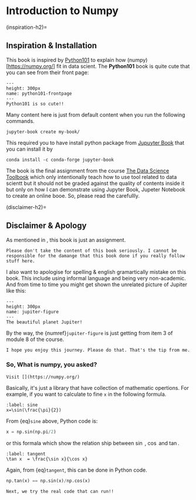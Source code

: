 # Introduction to Numpy

(inspiration-h2)=
## Inspiration & Installation

This book is inspired by [Python101](https://python101.ml/intro.html) to explain how (numpy)[https://numpy.org/] fit in data scient. The **Python101** book is quite cute that you can see from their front page:

```{figure} images/python101_frontpage.png
---
height: 300px
name: python101-frontpage
---
Python101 is so cute!! 
```

Many content here is just from default content when you run the following commands. 

```shell
jupyter-book create my-book/
```

This required you to have install python package from [Jupuyter Book](https://jupyterbook.org/en/stable/intro.html) that you can install it by
```shell
conda install -c conda-forge jupyter-book
```

The book is the final assignment from the course [The Data Science Toolbook](https://extendedlearning.ubc.ca/courses/data-science-toolbox/fs041) which only intentionally teach how to use tool related to data scientt but it should not be graded against the quality of contents inside it but only on how I can demonstrate using Jupyter Book, Jupeter Notebook to create an online booe. So, please read the [](disclaimer-h2) carefullly.

(disclaimer-h2)=
## Disclaimer & Apology

As mentioned in [](inspiration-h2), this book is just an assignment. 

```{warning}
Please don't take the content of this book seriously. I cannot be responsible for the damange that this book done if you really follow stuff here.
```

I also want to apologise for spelling & english gramartically mistake on this book. This include using informal language and being very non-academic. And from time to time you might get shown the unrelated picture of Jupiter like this:
 
```{figure} images/jupyter_planet.jpg
---
height: 300px
name: jupiter-figure
---
The beautiful planet Jupiter!
```
By the way, the {numref}`jupiter-figure` is just getting from item 3 of module 8 of the course.

```{tip}
I hope you enjoy this journey. Please do that. That's the tip from me.
```

### So, What is numpy, you asked?

```{margin} Where can I find Numpy?
Visit [](https://numpy.org/)
```

Basically, it's just a library that have collection of mathematic opertions. For example, if you want to calculate to fine `x` in the following formula.

```{math}
:label: sine
x=\sin(\frac{\pi}{2})
```

From {eq}`sine` above, Python code is:

```python
x = np.sin(np.pi/2)
```

or this formala which show the relation ship between $\sin$ , $\cos$ and $\tan$.

```{math}
:label: tangent
\tan x  = \frac{\sin x}{\cos x}
```

Again, from {eq}`tangent`, this can be done in Python code.

```python
np.tan(x) == np.sin(x)/np.cos(x)
```

```{note}
Next, we try the real code that can run!!
```